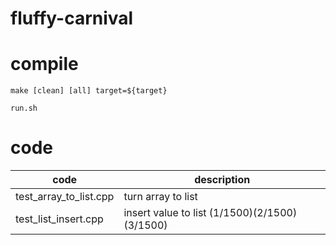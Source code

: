 # fluffy-carnival

# compile

```
make [clean] [all] target=${target}
```

```
run.sh
```

# code

|  code   | description  |
|  ----   | ----  |
| test_array_to_list.cpp   | turn array to list  |
| test_list_insert.cpp   | insert value to list (1/1500)(2/1500)(3/1500) |
